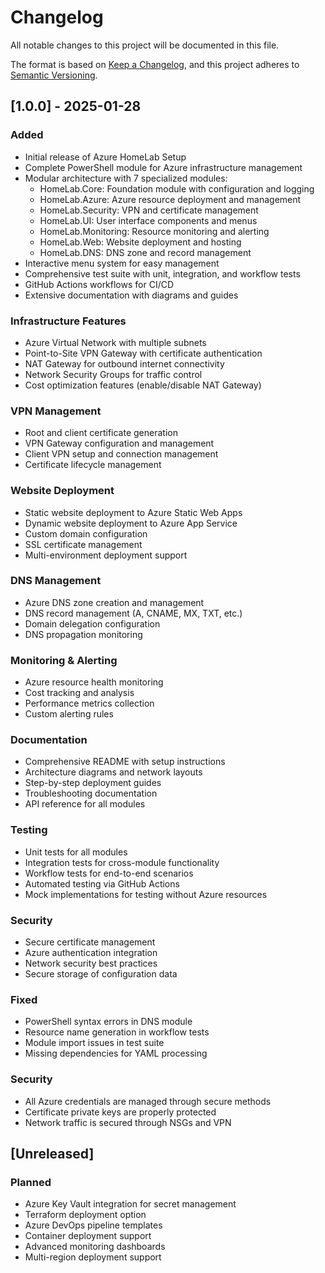 # Changelog

All notable changes to this project will be documented in this file.

The format is based on [Keep a Changelog](https://keepachangelog.com/en/1.0.0/),
and this project adheres to [Semantic Versioning](https://semver.org/spec/v2.0.0.html).

## [1.0.0] - 2025-01-28

### Added
- Initial release of Azure HomeLab Setup
- Complete PowerShell module for Azure infrastructure management
- Modular architecture with 7 specialized modules:
  - HomeLab.Core: Foundation module with configuration and logging
  - HomeLab.Azure: Azure resource deployment and management
  - HomeLab.Security: VPN and certificate management
  - HomeLab.UI: User interface components and menus
  - HomeLab.Monitoring: Resource monitoring and alerting
  - HomeLab.Web: Website deployment and hosting
  - HomeLab.DNS: DNS zone and record management
- Interactive menu system for easy management
- Comprehensive test suite with unit, integration, and workflow tests
- GitHub Actions workflows for CI/CD
- Extensive documentation with diagrams and guides

### Infrastructure Features
- Azure Virtual Network with multiple subnets
- Point-to-Site VPN Gateway with certificate authentication
- NAT Gateway for outbound internet connectivity
- Network Security Groups for traffic control
- Cost optimization features (enable/disable NAT Gateway)

### VPN Management
- Root and client certificate generation
- VPN Gateway configuration and management
- Client VPN setup and connection management
- Certificate lifecycle management

### Website Deployment
- Static website deployment to Azure Static Web Apps
- Dynamic website deployment to Azure App Service
- Custom domain configuration
- SSL certificate management
- Multi-environment deployment support

### DNS Management
- Azure DNS zone creation and management
- DNS record management (A, CNAME, MX, TXT, etc.)
- Domain delegation configuration
- DNS propagation monitoring

### Monitoring & Alerting
- Azure resource health monitoring
- Cost tracking and analysis
- Performance metrics collection
- Custom alerting rules

### Documentation
- Comprehensive README with setup instructions
- Architecture diagrams and network layouts
- Step-by-step deployment guides
- Troubleshooting documentation
- API reference for all modules

### Testing
- Unit tests for all modules
- Integration tests for cross-module functionality
- Workflow tests for end-to-end scenarios
- Automated testing via GitHub Actions
- Mock implementations for testing without Azure resources

### Security
- Secure certificate management
- Azure authentication integration
- Network security best practices
- Secure storage of configuration data

### Fixed
- PowerShell syntax errors in DNS module
- Resource name generation in workflow tests
- Module import issues in test suite
- Missing dependencies for YAML processing

### Security
- All Azure credentials are managed through secure methods
- Certificate private keys are properly protected
- Network traffic is secured through NSGs and VPN

## [Unreleased]

### Planned
- Azure Key Vault integration for secret management
- Terraform deployment option
- Azure DevOps pipeline templates
- Container deployment support
- Advanced monitoring dashboards
- Multi-region deployment support
